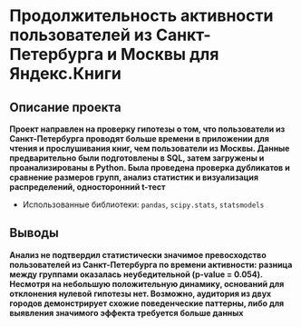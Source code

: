 # Продолжительность активности пользователей из Санкт-Петербурга и Москвы для Яндекс.Книги

## Описание проекта
**Проект направлен на проверку гипотезы о том, что пользователи из Санкт-Петербурга проводят больше времени в приложении для чтения и прослушивания книг, чем пользователи из Москвы.
Данные предварительно были подготовлены в SQL, затем загружены и проанализированы в Python.
Была проведена проверка дубликатов и сравнение размеров групп, анализ статистик и визуализация распределений, односторонний t-тест**
- Использованные библиотеки: `pandas`, `scipy.stats`, `statsmodels`

## Выводы
**Анализ не подтвердил статистически значимое превосходство пользователей из Санкт-Петербурга по времени активности: разница между группами оказалась неубедительной (p-value = 0.054). Несмотря на небольшую положительную динамику, оснований для отклонения нулевой гипотезы нет. Возможно, аудитория из двух городов демонстрирует схожие поведенческие паттерны, либо для выявления значимого эффекта требуется больше данных**
